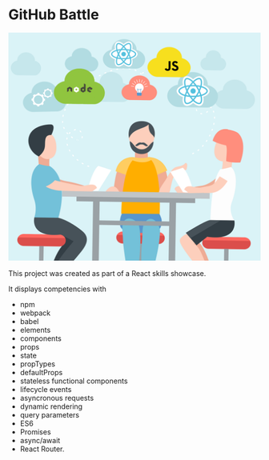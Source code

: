 # GitHub Battle
![Github Battle](https://github.com/drewdotpro/github-battle/raw/master/app/assets/battle.png "GitHub Battle")

This project was created as part of a React skills showcase. 

It displays competencies with 
* npm 
* webpack
* babel
* elements
* components
* props
* state
* propTypes
* defaultProps
* stateless functional components
* lifecycle events
* asyncronous requests
* dynamic rendering
* query parameters
* ES6
* Promises
* async/await
* React Router. 

